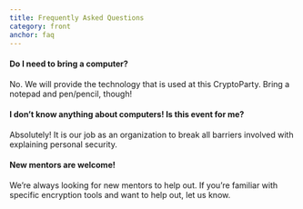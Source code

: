 ```yaml
---
title: Frequently Asked Questions
category: front
anchor: faq
---
```

#### Do I need to bring a computer?

No. We will provide the technology that is used at this CryptoParty.
Bring a notepad and pen/pencil, though!

#### I don’t know anything about computers! Is this event for me?

Absolutely! It is our job as an organization to break all barriers
involved with explaining personal security.

#### New mentors are welcome!

We’re always looking for new mentors to help out. If you’re familiar with
specific encryption tools and want to help out, let us know.
